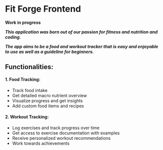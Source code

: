 # Fit Forge Frontend
**Work in progress**

**_This application was born out of our passion for fitness and nutrition and coding._**

**_The app aims to be a food and workout tracker that is easy and enjoyable to use as well as a guideline for beginners._**

## Functionalities:

#### 1. Food Tracking:

- Track food intake
- Get detailed macro nutrient overview
- Visualize progress and get insights
- Add custom food items and recipes


#### 2. Workout Tracking:

- Log exercises and track progress over time
- Get access to exercise documentation with examples
- Receive personalized workout recommendations
- Work towards achievements


